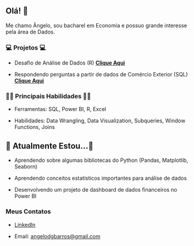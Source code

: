 ## Olá! 👋

Me chamo Ângelo, sou bacharel em Economia e possuo grande interesse pela área de Dados.

### 💻 Projetos 💻

- Desafio de Análise de Dados (R) **[Clique Aqui](https://github.com/angelodbarros/Desafio_EstatSite)**

- Respondendo perguntas a partir de dados de Comércio Exterior (SQL) **[Clique Aqui](https://github.com/angelodbarros/analise_comex)**

### ✍🏼 Principais Habilidades ✍🏼

- Ferramentas: SQL, Power BI, R, Excel

- Habilidades: Data Wrangling, Data Visualization, Subqueries, Window Functions, Joins

## 🚀 Atualmente Estou...🚀

- Aprendendo sobre algumas bibliotecas do Python (Pandas, Matplotlib, Seaborn)

- Aprendendo conceitos estatísticos importantes para análise de dados

- Desenvolvendo um projeto de dashboard de dados financeiros no Power BI


### Meus Contatos
- [LinkedIn](https://www.linkedin.com/in/angelodonizetti/)

- Email: angelodgbarros@gmail.com

<!--
**angelodbarros/angelodbarros** is a ✨ _special_ ✨ repository because its `README.md` (this file) appears on your GitHub profile.

Here are some ideas to get you started:

- 🔭 I’m currently working on ...
- 🌱 I’m currently learning ...
- 👯 I’m looking to collaborate on ...
- 🤔 I’m looking for help with ...
- 💬 Ask me about ...
- 📫 How to reach me: ...
- 😄 Pronouns: ...
- ⚡ Fun fact: ...
-->
